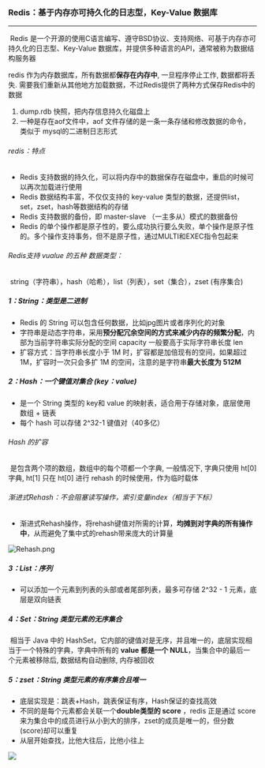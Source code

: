 ### Redis：基于内存亦可持久化的日志型，Key-Value 数据库

------

​	Redis 是一个开源的使用C语言编写、遵守BSD协议、支持网络、可基于内存亦可持久化的日志型、Key-Value 数据库，并提供多种语言的API，通常被称为数据结构服务器

redis 作为内存数据库，所有数据都**保存在内存中**, 一旦程序停止工作, 数据都将丢失. 需要我们重新从其他地方加载数据，不过Redis提供了两种方式保存Redis中的数据

1. dump.rdb 快照，把内存信息持久化磁盘上
2. 一种是存在aof文件中，aof 文件存储的是一条一条存储和修改数据的命令，类似于 mysql的二进制日志形式

###### redis：特点

- Redis 支持数据的持久化，可以将内存中的数据保存在磁盘中，重启的时候可以再次加载进行使用
- Redis 数据结构丰富，不仅仅支持的 key-value 类型的数据，还提供list，set，zset，hash等数据结构的存储
- Redis 支持数据的备份，即 master-slave （一主多从）模式的数据备份
- Redis 的单个操作都是原子性的，要么成功执行要么失败，单个操作是原子性的。多个操作支持事务，但不是原子性，通过MULTI和EXEC指令包起来

###### Redis支持 vualue 的五种 数据类型：

​	string（字符串），hash（哈希），list（列表），set（集合），zset  (有序集合)

##### 1：String：类型是二进制

- Redis 的 String 可以包含任何数据，比如jpg图片或者序列化的对象
- 字符串是动态字符串，采⽤**预分配冗余空间的⽅式来减少内存的频繁分配**，内部为当前字符串实际分配的空间 capacity ⼀般要⾼于实际字符串⻓度 len
- 扩容方式：当字符串⻓度⼩于 1M 时，扩容都是加倍现有的空间，如果超过 1M，扩容时⼀次只会多扩 1M 的空间，注意的是字符串**最⼤⻓度为 512M**

##### 2：Hash：一个键值对集合 (key：value)  

- 是一个 String 类型的 key和 value 的映射表，适合用于存储对象，底层使⽤数组 + 链表
- 每个 hash 可以存储 2^32-1 键值对（40多亿）

###### Hash 的扩容

​	是包含两个项的数组，数组中的每个项都⼀个字典, ⼀般情况下, 字典只使⽤ ht[0] 字典, ht[1] 只在 ht[0] 进⾏
rehash 的时候使用，作为临时载体

###### 渐进式Rehash：不会阻塞读写操作，索引变量index（相当于下标）

- 渐进式Rehash操作，将rehash键值对所需的计算，**均摊到对字典的所有操作中**，从而避免了集中式的rehash带来庞大的计算量

![Rehash.png](https://github.com/likang315/Java-and-Middleware/blob/master/Redis/Redis/Rehash.png?raw=true)

##### 3：List：序列

- 可以添加一个元素到列表的头部或者尾部列表，最多可存储  2^32 - 1 元素，底层是双向链表

##### 4：Set：String 类型元素的无序集合

​	相当于 Java 中的 HashSet，它内部的键值对是⽆序，并且唯⼀的，底层实现相当于⼀个特殊的字典，字典中所有的 **value 都是⼀个 NULL**，当集合中的最后⼀个元素被移除后, 数据结构⾃动删除, 内存被回收

##### 5：zset：String 类型元素的有序集合且唯一

- 底层实现是：跳表+Hash，跳表保证有序，Hash保证的查找高效
- 不同的是每个元素都会关联一个**double类型的 score** ，redis 正是通过 score 来为集合中的成员进行从小到大的排序，zset的成员是唯一的，但分数(score)却可以重复
- 从层开始查找，比他大往后，比他小往上

![](https://github.com/likang315/Java-and-Middleware/blob/master/Redis/Redis/Zset.png?raw=true)



